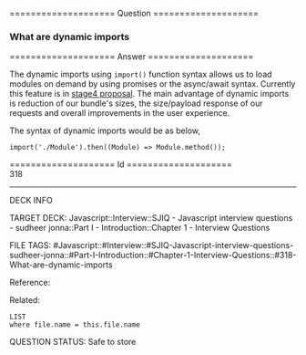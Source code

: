 ==================== Question ====================  

### What are dynamic imports  

==================== Answer ====================  

The dynamic imports using `import()` function syntax allows us to load modules on demand by using promises or the async/await syntax. Currently this feature is in [stage4 proposal](https://github.com/tc39/proposal-dynamic-import). The main advantage of dynamic imports is reduction of our bundle's sizes, the size/payload response of our requests and overall improvements in the user experience.

The syntax of dynamic imports would be as below,

<!-- codeblock-start -->
<pre><code class="hljs language-javascript"><span class="hljs-keyword">import</span>(<span class="hljs-string">'./Module'</span>).<span class="hljs-title function_">then</span>(<span class="hljs-function">(<span class="hljs-params">Module</span>) =></span> <span class="hljs-title class_">Module</span>.<span class="hljs-title function_">method</span>());
</code></pre>
<!-- codeblock-end -->

==================== Id ====================  
318

---

DECK INFO

TARGET DECK: Javascript::Interview::SJIQ - Javascript interview questions - sudheer jonna::Part I - Introduction::Chapter 1 - Interview Questions

FILE TAGS: #Javascript::#Interview::#SJIQ-Javascript-interview-questions-sudheer-jonna::#Part-I-Introduction::#Chapter-1-Interview-Questions::#318-What-are-dynamic-imports

Reference:

Related:

```dataview
LIST
where file.name = this.file.name
```

QUESTION STATUS: Safe to store
